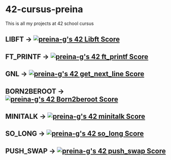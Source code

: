 # 42-cursus-preina
This is all my projects at 42 school cursus

## **LIBFT** -> [![preina-g's 42 Libft Score](https://badge42.vercel.app/api/v2/cl8ys36dg00350gl8f28t0eiy/project/2793554)](https://github.com/JaeSeoKim/badge42)
## **FT_PRINTF** -> [![preina-g's 42 ft_printf Score](https://badge42.vercel.app/api/v2/cl8ys36dg00350gl8f28t0eiy/project/2824927)](https://github.com/JaeSeoKim/badge42)
## **GNL** -> [![preina-g's 42 get_next_line Score](https://badge42.vercel.app/api/v2/cl8ys36dg00350gl8f28t0eiy/project/2828847)](https://github.com/JaeSeoKim/badge42)
## **BORN2BEROOT** -> [![preina-g's 42 Born2beroot Score](https://badge42.vercel.app/api/v2/cl8ys36dg00350gl8f28t0eiy/project/2847726)](https://github.com/JaeSeoKim/badge42)
## **MINITALK** -> [![preina-g's 42 minitalk Score](https://badge42.vercel.app/api/v2/cl8ys36dg00350gl8f28t0eiy/project/2882663)](https://github.com/JaeSeoKim/badge42)
## **SO_LONG** -> [![preina-g's 42 so_long Score](https://badge42.vercel.app/api/v2/cl8ys36dg00350gl8f28t0eiy/project/2929355)](https://github.com/JaeSeoKim/badge42)
## **PUSH_SWAP** -> [![preina-g's 42 push_swap Score](https://badge42.vercel.app/api/v2/cl8ys36dg00350gl8f28t0eiy/project/2971583)](https://github.com/JaeSeoKim/badge42)

